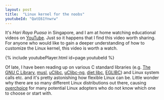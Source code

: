 ```yaml
---
layout: post
title:  "Linux kernel for the noobs"
youtubeId: "QatE61Ynwrw"
---
```


It's *Hari Raya Puasa* in Singapore, and I am at home watching educational
videos on [YouTube](https://www.youtube.com). Just so it happens that I find 
this video worth sharing. For anyone who would like to gain a deeper 
understanding of how to customize the Linux kernel, this video is worth a watch.

{% include youtubePlayer.html id=page.youtubeId %}

Of late, I have been reading up on various C standard libraries (e.g. 
[The GNU C Library][glibc], [musl][musl], [uClibc][uclibc], 
[uClibc-ng][uclibc-ng], [diet libc][dietlibc], [EGLIBC][eglibc]) and Linux 
system calls etc. and it's pretty astonishing how flexible Linux can be. Little
wonder why there are so many different Linux distributions out there, causing
[overchoice][overchoice] for many potential Linux adopters who do not know which
one to choose or start with.

[glibc]: https://www.gnu.org/software/libc/
[musl]: https://musl.libc.org/
[uclibc]: https://uclibc.org/
[uclibc-ng]: https://uclibc-ng.org/
[dietlibc]: https://www.fefe.de/dietlibc/
[eglibc]: https://github.com/Xilinx/eglibc
[overchoice]: https://en.wikipedia.org/wiki/Overchoice